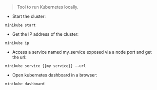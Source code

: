 
> Tool to run Kubernetes locally.

- Start the cluster:

`minikube start`

- Get the IP address of the cluster:

`minikube ip`

- Access a service named my_service exposed via a node port and get the url:

`minikube service {{my_service}} --url`

- Open kubernetes dashboard in a browser:

`minikube dashboard`
